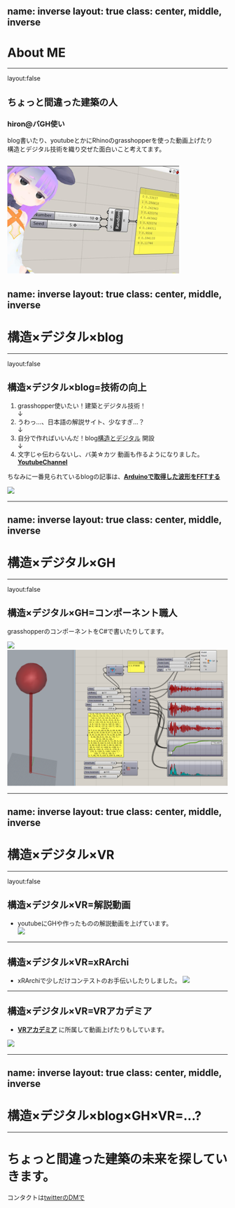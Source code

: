 name: inverse
layout: true
class: center, middle, inverse
---
# About ME
---
layout:false
## ちょっと間違った建築の人
### hiron@バGH使い
blog書いたり、youtubeとかにRhinoのgrasshopperを使った動画上げたり  
構造とデジタル技術を織り交ぜた面白いこと考えてます。

![](https://github.com/hiro-n-rgkr/slides/blob/gh-pages/images/top1.PNG)
---
name: inverse
layout: true
class: center, middle, inverse
---
# 構造×デジタル×blog
---
layout:false
## 構造×デジタル×blog=技術の向上
1.  grasshopper使いたい！建築とデジタル技術！  
↓
2.  うわっ…、日本語の解説サイト、少なすぎ…？  
↓
3.  自分で作ればいいんだ！blog[構造とデジタル](https://rgkr-memo.blogspot.com/) 開設  
↓
4.  文字じゃ伝わらないし、バ美☆カツ 動画も作るようになりました。__[YoutubeChannel](https://www.youtube.com/channel/UC6k39WVNArYdGew6NeolxJA)__  
  
  
ちなみに一番見られているblogの記事は、__[Arduinoで取得した波形をFFTする](https://rgkr-memo.blogspot.com/2015/10/arduinofft.html)__  

![](https://1.bp.blogspot.com/-35HlAtn9pQY/VerzPQSDeXI/AAAAAAAAA20/NOk3HWMLXG8/s400/IMG_20150905_224850.JPG)

---
name: inverse
layout: true
class: center, middle, inverse
---
# 構造×デジタル×GH
---
layout:false
## 構造×デジタル×GH=コンポーネント職人  
grasshopperのコンポーネントをC#で書いたりしてます。  
  
![](https://1.bp.blogspot.com/-1XC2L4jtmmk/W1R3lktjr9I/AAAAAAAABiw/kUHPAQHqed8gBjfPsZoWgTPEqRPscBIswCLcBGAs/s640/%25E3%2582%25AD%25E3%2583%25A3%25E3%2583%2597%25E3%2583%2581%25E3%2583%25A3.JPG)  
![](https://raw.githubusercontent.com/hiro-n-rgkr/1dofResponseAnalysis/master/1dofResponseAnalysis/images/howtouse.PNG)

---
name: inverse
layout: true
class: center, middle, inverse
---
# 構造×デジタル×VR
---
layout:false
## 構造×デジタル×VR=解説動画
* youtubeにGHや作ったものの解説動画を上げています。  
[![](https://i.ytimg.com/vi/65HYKiHWYDs/hqdefault.jpg)](https://www.youtube.com/watch?v=65HYKiHWYDs&t=17s)

---
## 構造×デジタル×VR=xRArchi
*  xRArchiで少しだけコンテストのお手伝いしたりしました。
![](https://static.wixstatic.com/media/d87462_96e93f6a167e4cba95c60f76dcf67695~mv2_d_2526_1787_s_2.png/v1/fill/w_544,h_384,al_c,q_80,usm_0.66_1.00_0.01/2526x1787_150.webp)

---
## 構造×デジタル×VR=VRアカデミア
*  __[VRアカデミア](https://sites.google.com/view/vr-academia)__ に所属して動画上げたりもしています。  
<img src="https://i.ytimg.com/vi/TW5Pjw3GJ_8/maxresdefault.jpg" width="600">

---
name: inverse
layout: true
class: center, middle, inverse
---
# 構造×デジタル×blog×GH×VR=...?
---
# ちょっと間違った建築の未来を探していきます。
コンタクトは[twitterのDMで](https://twitter.com/hiron_rgkr) 

